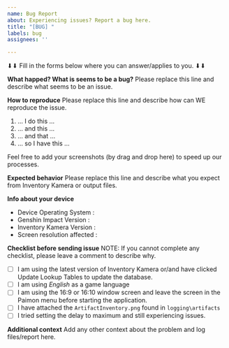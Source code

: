 ```yaml
---
name: Bug Report
about: Experiencing issues? Report a bug here.
title: "[BUG] "
labels: bug
assignees: ''

---
```


⬇⬇ Fill in the forms below where you can answer/applies to you. ⬇⬇

**What happed? What is seems to be a bug?**
Please replace this line and describe what seems to be an issue.

**How to reproduce**
Please replace this line and describe how can WE reproduce the issue.
1. ... I do this ...
2. ... and this ...
3. ... and that ...
4. ... so I have this ...

Feel free to add your screenshots (by drag and drop here) to speed up our processes.

**Expected behavior**
Please replace this line and describe what you expect from Inventory Kamera or output files.

**Info about your device**
- Device Operating System :
- Genshin Impact Version :
- Inventory Kamera Version :
- Screen resolution affected :
 
**Checklist before sending issue**
NOTE: If you cannot complete any checklist, please leave a comment to describe why.
- [ ] I am using the latest version of Inventory Kamera or/and have clicked Update Lookup Tables to update the database.
- [ ] I am using *English* as a game language
- [ ] I am using the 16:9 or 16:10 window screen and leave the screen in the Paimon menu before starting the application.
- [ ] I have attached the `ArtifactInventory.png` found in `logging\artifacts`
- [ ] I tried setting the delay to maximum and still experiencing issues.

**Additional context**
Add any other context about the problem and log files/report here.
